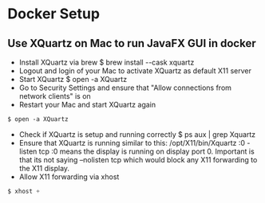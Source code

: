# Docker Setup
## Use XQuartz on Mac to run JavaFX GUI in docker
- Install XQuartz via brew $ brew install --cask xquartz 
- Logout and login of your Mac to activate XQuartz as default X11 server 
- Start XQuartz $ open -a XQuartz 
- Go to Security Settings and ensure that "Allow connections from network clients" is on
- Restart your Mac and start XQuartz again

```css
$ open -a XQuartz 

```

- Check if XQuartz is setup and running correctly $ ps aux | grep Xquartz 
- Ensure that XQuartz is running similar to this: /opt/X11/bin/Xquartz :0 -listen tcp :0 means the display is running on display port 0. Important is that its not saying –nolisten tcp which would block any X11 forwarding to the X11 display. 
- Allow X11 forwarding via xhost

 ```css
$ xhost +

  ```


